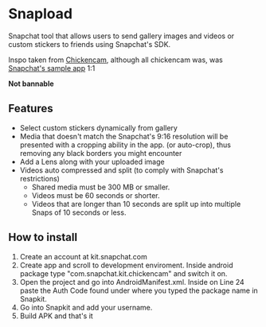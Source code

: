 # Snapload
Snapchat tool that allows users to send gallery images and videos or custom stickers to friends using Snapchat's SDK.

Inspo taken from [Chickencam](https://github.com/DarDur-Chickenbone/ChickenCam2020-Android), although all chickencam was, was [Snapchat's sample app](https://github.com/Snapchat/creative-kit-sample/tree/main/android) 1:1

**Not bannable**

## Features
  - Select custom stickers dynamically from gallery
  - Media that doesn't match the Snapchat's 9:16 resolution will be presented with a cropping ability in the app. (or auto-crop), thus removing any black borders you might encounter
  - Add a Lens along with your uploaded image
  - Videos auto compressed and split (to comply with Snapchat's restrictions)
    - Shared media must be 300 MB or smaller.
    - Videos must be 60 seconds or shorter.
    - Videos that are longer than 10 seconds are split up into multiple Snaps of 10 seconds or less.




## How to install
1. Create an account at kit.snapchat.com
2. Create app and scroll to development enviroment. Inside android package type "com.snapchat.kit.chickencam" and switch it on.
4. Open the project and go into AndroidManifest.xml. Inside on Line 24 paste the Auth Code found under where you typed the package name in Snapkit.
5. Go into Snapkit and add your username.
6. Build APK and that's it 
